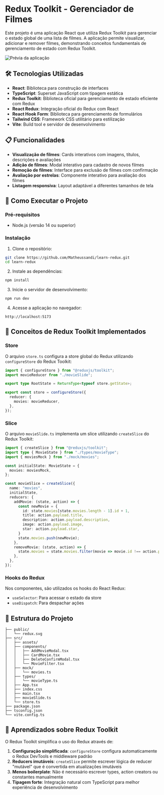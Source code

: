# Redux Toolkit - Gerenciador de Filmes

Este projeto é uma aplicação React que utiliza Redux Toolkit para gerenciar o estado global de uma lista de filmes. A aplicação permite visualizar, adicionar e remover filmes, demonstrando conceitos fundamentais de gerenciamento de estado com Redux Toolkit.

![Prévia da aplicação](https://github.com/user-attachments/assets/0dfb160d-06be-4198-ae59-09af18127e95)

## 🛠️ Tecnologias Utilizadas

- **React**: Biblioteca para construção de interfaces
- **TypeScript**: Superset JavaScript com tipagem estática
- **Redux Toolkit**: Biblioteca oficial para gerenciamento de estado eficiente com Redux
- **React Redux**: Integração oficial do Redux com React
- **React Hook Form**: Biblioteca para gerenciamento de formulários
- **Tailwind CSS**: Framework CSS utilitário para estilização
- **Vite**: Build tool e servidor de desenvolvimento

## 📋 Funcionalidades

- **Visualização de filmes**: Cards interativos com imagens, títulos, descrições e avaliações
- **Adição de filmes**: Modal interativo para cadastro de novos filmes
- **Remoção de filmes**: Interface para exclusão de filmes com confirmação
- **Avaliação por estrelas**: Componente interativo para avaliação dos filmes
- **Listagem responsiva**: Layout adaptável a diferentes tamanhos de tela

## 🚀 Como Executar o Projeto

### Pré-requisitos

- Node.js (versão 14 ou superior)

### Instalação

1. Clone o repositório:
```bash
git clone https://github.com/Matheussandi/learn-redux.git
cd learn-redux
```

2. Instale as dependências:
```bash
npm install
```

3. Inicie o servidor de desenvolvimento:
```bash
npm run dev
```

4. Acesse a aplicação no navegador:
```
http://localhost:5173
```

## 🧠 Conceitos de Redux Toolkit Implementados

### Store

O arquivo `store.ts` configura a store global do Redux utilizando `configureStore` do Redux Toolkit:

```typescript
import { configureStore } from "@reduxjs/toolkit";
import movieReducer from "./movieSlide";

export type RootState = ReturnType<typeof store.getState>;

export const store = configureStore({
  reducer: {
    movies: movieReducer,
  },
});
```

### Slice

O arquivo `movieSlide.ts` implementa um slice utilizando `createSlice` do Redux Toolkit:

```typescript
import { createSlice } from "@reduxjs/toolkit";
import type { MovieState } from "./types/movieType";
import { moviesMock } from "./mock/movies";

const initialState: MovieState = {
  movies: moviesMock,
};

const movieSlice = createSlice({
  name: "movies",
  initialState,
  reducers: {
    addMovie: (state, action) => {
      const newMovie = {
        id: state.movies[state.movies.length - 1].id + 1,
        title: action.payload.title,
        description: action.payload.description,
        image: action.payload.image,
        star: action.payload.star,
      }
      state.movies.push(newMovie);
    },
    removeMovie: (state, action) => {
      state.movies = state.movies.filter(movie => movie.id !== action.payload);
    },
  },
});
```

### Hooks do Redux

Nos componentes, são utilizados os hooks do React Redux:

- `useSelector`: Para acessar o estado da store
- `useDispatch`: Para despachar ações

## 📝 Estrutura do Projeto

```
├── public/
│   └── redux.svg
├── src/
│   ├── assets/
│   ├── components/
│   │   ├── AddMovieModal.tsx
│   │   ├── CardMovie.tsx
│   │   ├── DeleteConfirmModal.tsx
│   │   └── MovieFilter.tsx
│   ├── mock/
│   │   └── movies.ts
│   ├── types/
│   │   └── movieType.ts
│   ├── App.tsx
│   ├── index.css
│   ├── main.tsx
│   ├── movieSlide.ts
│   └── store.ts
├── package.json
├── tsconfig.json
└── vite.config.ts
```

## 🧪 Aprendizados sobre Redux Toolkit

O Redux Toolkit simplifica o uso do Redux através de:

1. **Configuração simplificada**: `configureStore` configura automaticamente o Redux DevTools e middleware padrão
2. **Reducers imutáveis**: `createSlice` permite escrever lógica de reducer "mutável" que é convertida em atualizações imutáveis
3. **Menos boilerplate**: Não é necessário escrever types, action creators ou constantes manualmente
4. **Tipagem forte**: Integração natural com TypeScript para melhor experiência de desenvolvimento